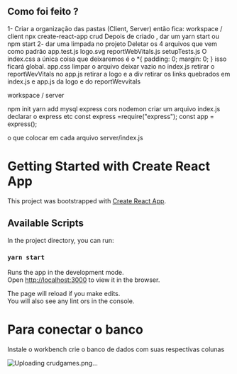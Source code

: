 ## Como foi feito ?

1- Criar a organização das pastas (Client, Server)
então fica: 
workspace / client
npx create-react-app crud
Depois de criado , dar um 
yarn start ou npm start
2- dar uma limpada no projeto
Deletar os 4 arquivos que vem como padrão
app.test.js
logo.svg
reportWebVitals.js
setupTests.js
O index.css a única coisa que deixaremos é o 
*{
padding: 0;
margin: 0;
}
isso ficará global.
app.css limpar o arquivo deixar vazio
no index.js 
retirar o reportWevVitals
no app.js retirar a logo e a div
retirar os links quebrados em index.js e app.js da logo e do reportWevvitals

workspace / server

npm init
yarn add mysql express cors nodemon
criar um arquivo
 index.js
declarar o express etc
const express =require("express");
const app = express();

o que colocar em cada arquivo
server/index.js





# Getting Started with Create React App

This project was bootstrapped with [Create React App](https://github.com/facebook/create-react-app).

## Available Scripts

In the project directory, you can run:

### `yarn start`

Runs the app in the development mode.\
Open [http://localhost:3000](http://localhost:3000) to view it in the browser.

The page will reload if you make edits.\
You will also see any lint 
ors in the console.

# Para conectar o banco 
Instale o workbench 
crie o banco de dados com suas respectivas colunas

![Uploading crudgames.png…]()
